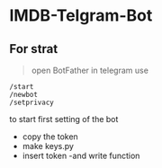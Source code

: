 # IMDB-Telgram-Bot
## For strat
> open BotFather in telegram
use 
```
/start
/newbot
/setprivacy
```
to start first setting of the bot
- copy the token
- make keys.py
- insert token
-and write function